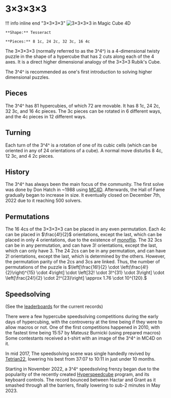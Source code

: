 # 3×3×3×3

!!! info inline end "3×3×3×3"
    ![3×3×3×3 in Magic Cube 4D](https://assets.hypercubing.xyz/img/virt/mc4d_3x3x3x3.png)

    **Shape:** Tesseract

    **Pieces:** 8 1c, 24 2c, 32 3c, 16 4c

The 3×3×3×3 (normally referred to as the 3^4^) is a 4-dimensional twisty puzzle in the shape of a hypercube that has 2 cuts along each of the 4 axes. It is a direct higher dimensional analogy of the 3×3×3 Rubik's Cube.

The 3^4^ is recommended as one's first introduction to solving higher dimensional puzzles.

## Pieces

The 3^4^ has 81 hypercubies, of which 72 are movable. It has 8 1c, 24 2c, 32 3c, and 16 4c pieces. The 3c pieces can be rotated in 6 different ways, and the 4c pieces in 12 different ways.

## Turning

Each turn of the 3^4^ is a rotation of one of its cubic cells (which can be oriented in any of 24 orientations of a cube). A normal move disturbs 8 4c, 12 3c, and 4 2c pieces.

## History

The 3^4^ has always been the main focus of the community. The first solve was done by Don Hatch in ~1988 using [MC4D](/software/magiccube4d.md). Afterwards, the Hall of Fame gradually began to increase in size. It eventually closed on December 7th, 2022 due to it reaching 500 solvers.

## Permutations

The 16 4cs of the 3×3×3×3 can be placed in any even permutation. Each 4c can be placed in $\frac{4!}{2}$ orientations, except the last, which can be placed in only $4$ orientations, due to the existence of [monoflip](/theory/invariants.md#monoflip). The 32 3cs can be in any permutation, and can have $3!$ orientations, except the last, which can only have $3$. The 24 2cs can be in any permutation, and can have $2!$ orientations, except the last, which is determined by the others. However, the permutation parity of the 2cs and 3cs are linked. Thus, the number of permutations of the puzzle is
$\left[\frac{16!}{2} \cdot \left(\frac{4!}{2}\right)^{15} \cdot 4\right] \cdot \left[32! \cdot 3!^{31} \cdot 3\right] \cdot \left[\frac{24!}{2} \cdot 2!^{23}\right] \approx 1.76 \cdot 10^{120}.$

## Speedsolving

(See the [leaderboards](/leaderboards/index.md) for the current records)

There were a few hypercube speedsolving competitions during the early days of hypercubing, with the controversy at the time being if they were to allow macros or not. One of the first competitions happened in 2010, with the fastest time being 15:57 by Mateusz Burnicki (using prepared macros)
Some contestants received a t-shirt with an image of the 3^4^ in MC4D on it.

In mid 2017, The speedsolving scene was single handedly revived by [Tetrian22](https://www.youtube.com/@Timebug22), lowering his best from 37:07 to 10:11 in just under 10 months.

Starting in November 2022, a 3^4^ speedsolving frenzy began due to the popularity of the recently created [Hyperspeedcube](/software/hyperspeedcube.md) program, and its keyboard controls. The record bounced between Hactar and Grant as it smashed through all the barriers, finally lowering to sub-2 minutes in May 2023.
